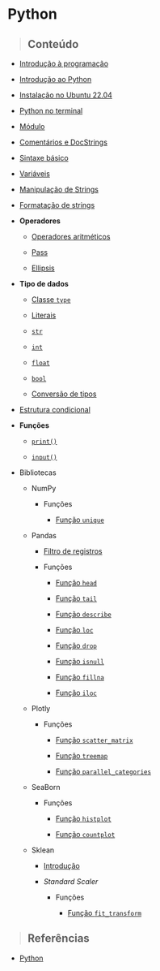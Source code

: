 # Python

> ## **Conteúdo**

- [Introdução à programação](../programming-language/programming-introduction.md)

- [Introdução ao Python](./introduction.md)

- [Instalação no Ubuntu 22.04](./instalation-ubuntu.md)

- [Python no terminal](./python-no-terminal.md)

- [Módulo](./core/module.md)

- [Comentários e DocStrings](./core/comments-and-docstrings.md)

- [Sintaxe básico](./sintaxe-basica.md)

- [Variáveis](./core/variables.md)

- [Manipulação de Strings](./manipulacao-de-strings.md)

- [Formatação de strings](./core/strings-formatation.md)

- **Operadores**

  - [Operadores aritméticos](./core/operators/arithmetics-operators.md)

  - [Pass](./core/operators/pass-operator.md)

  - [Ellipsis](./core/operators/ellipsis-operator.md)

- **Tipo de dados**

  - [Classe `type`](./core/data-types/class-type.md)

  - [Literais](./core/data-types/literals.md)

  - [`str`](./core/data-types/str-type.md)

  - [`int`](./core/data-types/int-type.md)

  - [`float`](./core/data-types/float-type.md)

  - [`bool`](./core/data-types/bool-type.md)

  - [Conversão de tipos](./core/data-types/typecasting.md)

- [Estrutura condicional](./core/conditional-structure.md)

- **Funções**

  - [`print()`](./core/functions/print-function.md)

  - [`input()`](./core/functions/input-function.md)

- Bibliotecas

  - NumPy

    - Funções

      - [Função `unique`](./library/numpy/functions/unique.md)

  - Pandas

    - [Filtro de registros](./library/pandas/registry_filter.md)

    - Funções

      - [Função `head`](./library/pandas/functions/head.md)

      - [Função `tail`](./library/pandas/functions/tail.md)

      - [Função `describe`](./library/pandas/functions/describe.md)

      - [Função `loc`](./library/pandas/functions/loc.md)

      - [Função `drop`](./library/pandas/functions/drop.md)

      - [Função `isnull`](./library/pandas/functions/isnull.md)

      - [Função `fillna`](./library/pandas/functions/fillna.md)

      - [Função `iloc`](./library/pandas/functions/iloc.md)

  - Plotly

    - Funções

      - [Função `scatter_matrix`](./library/plotly/functions/scatter_matrix.md)

      - [Função `treemap`](./library/plotly/functions/treemap.md)

      - [Função `parallel_categories`](./library/plotly/functions/parallel_categories.md)

  - SeaBorn

    - Funções

      - [Função `histplot`](./library/seaborn/functions/histplot.md)

      - [Função `countplot`](./library/seaborn/functions/countplot.md)

  - Sklean

    - [Introdução](./library/sklearn/introduction.md)

    - _Standard Scaler_

      - Funções

        - [Função `fit_transform`](./library/sklearn/standard-scaler/functions/fit_transform.md)

> ## **Referências**

- [Python](./references.md)
